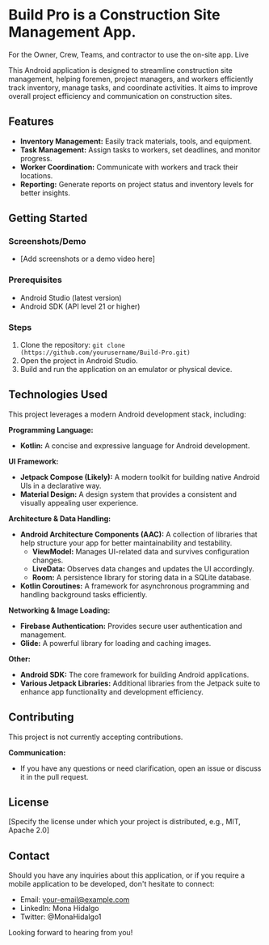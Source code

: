 # Build Pro is a Construction Site Management App. 

For the Owner, Crew, Teams, and contractor to use the on-site app. Live 

This Android application is designed to streamline construction site management, helping foremen, project managers, and workers efficiently track inventory, manage tasks, and coordinate activities. It aims to improve overall project efficiency and communication on construction sites.

## Features

* **Inventory Management:** Easily track materials, tools, and equipment.
* **Task Management:** Assign tasks to workers, set deadlines, and monitor progress.
* **Worker Coordination:** Communicate with workers and track their locations.
* **Reporting:** Generate reports on project status and inventory levels for better insights.

## Getting Started

### Screenshots/Demo

* [Add screenshots or a demo video here]

### Prerequisites

* Android Studio (latest version)
* Android SDK (API level 21 or higher)

### Steps

1. Clone the repository: `git clone (https://github.com/yourusername/Build-Pro.git)`
2. Open the project in Android Studio.
3. Build and run the application on an emulator or physical device.

## Technologies Used

This project leverages a modern Android development stack, including:

**Programming Language:**

* **Kotlin:** A concise and expressive language for Android development.

**UI Framework:**

* **Jetpack Compose (Likely):** A modern toolkit for building native Android UIs in a declarative way.
* **Material Design:** A design system that provides a consistent and visually appealing user experience.

**Architecture & Data Handling:**

* **Android Architecture Components (AAC):** A collection of libraries that help structure your app for better maintainability and testability.
    * **ViewModel:** Manages UI-related data and survives configuration changes.
    * **LiveData:** Observes data changes and updates the UI accordingly.
    * **Room:** A persistence library for storing data in a SQLite database.
* **Kotlin Coroutines:** A framework for asynchronous programming and handling background tasks efficiently.

**Networking & Image Loading:**

* **Firebase Authentication:** Provides secure user authentication and management.
* **Glide:** A powerful library for loading and caching images.

**Other:**

* **Android SDK:** The core framework for building Android applications.
* **Various Jetpack Libraries:** Additional libraries from the Jetpack suite to enhance app functionality and development efficiency.


## Contributing

This project is not currently accepting contributions.

**Communication:**

   - If you have any questions or need clarification, open an issue or discuss it in the pull request.
## License

[Specify the license under which your project is distributed, e.g., MIT, Apache 2.0]

## Contact

Should you have any inquiries about this application, or if you require a mobile application to be developed, don't hesitate to connect:

- Email: your-email@example.com
- LinkedIn: Mona Hidalgo
- Twitter: @MonaHidalgo1


Looking forward to hearing from you!

       
